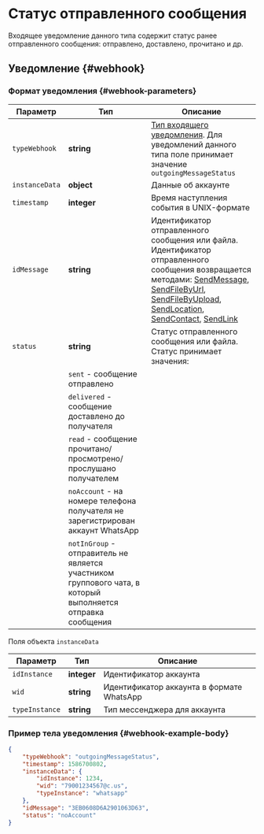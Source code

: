# Статус отправленного сообщения

Входящее уведомление данного типа содержит статус ранее отправленного сообщения: отправлено, доставлено, прочитано и др.

## Уведомление {#webhook}

### Формат уведомления {#webhook-parameters}

Параметр | Тип | Описание
----- | ----- | -----
`typeWebhook` | **string** | [Тип входящего уведомления](../type-webhook.md). Для уведомлений данного типа поле принимает значение `outgoingMessageStatus`
`instanceData` | **object** | Данные об аккаунте
`timestamp` | **integer** | Время наступления события в UNIX-формате
`idMessage` | **string** | Идентификатор отправленного сообщения или файла. Идентификатор отправленного сообщения возвращается методами: [SendMessage](../../../../api/sending/SendMessage.md), [SendFileByUrl](../../../../api/sending/SendFileByUrl.md), [SendFileByUpload](../../../../api/sending/SendFileByUpload.md), [SendLocation](../../../../api/sending/SendLocation.md), [SendContact](../../../../api/sending/SendContact.md), [SendLink](../../../../api/sending/SendLink.md)
`status` | **string** | Статус отправленного сообщения или файла. Статус принимает значения:
| | `sent` - сообщение отправлено
| | `delivered` - сообщение доставлено до получателя
| | `read` - сообщение прочитано/просмотрено/прослушано получателем
| | `noAccount` - на номере телефона получателя не зарегистрирован аккаунт WhatsApp
| | `notInGroup` - отправитель не является участником группового чата, в который выполняется отправка сообщения

Поля объекта `instanceData`

Параметр | Тип | Описание
----- | ----- | -----
`idInstance` | **integer** | Идентификатор аккаунта
`wid` | **string** | Идентификатор аккаунта в формате WhatsApp
`typeInstance` | **string** | Тип мессенджера для аккаунта

### Пример тела уведомления {#webhook-example-body}

```json
{
    "typeWebhook": "outgoingMessageStatus",
    "timestamp": 1586700802,
    "instanceData": {
        "idInstance": 1234,
        "wid": "79001234567@c.us",
        "typeInstance": "whatsapp"
    },
    "idMessage": "3EB0608D6A2901063D63",
    "status": "noAccount"
}
```
